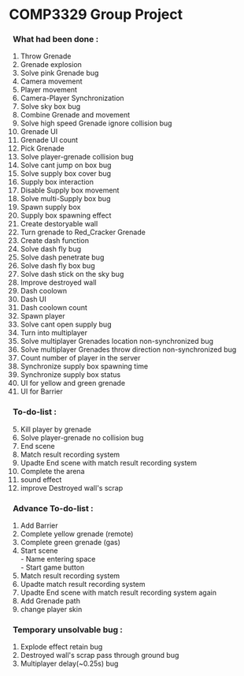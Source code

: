 # COMP3329 Group Project
### &nbsp;&nbsp;What had been done :
1. Throw Grenade 
2. Grenade explosion
3. Solve pink Grenade bug
4. Camera movement
5. Player movement
6. Camera-Player Synchronization
7. Solve sky box bug 
8. Combine Grenade and movement
9. Solve high speed Grenade ignore collision bug
10. Grenade UI
11. Grenade UI count
12. Pick Grenade
13. Solve player-grenade collision bug
14. Solve cant jump on box bug
15. Solve supply box cover bug 
16. Supply box interaction
17. Disable Supply box movement
18. Solve multi-Supply box bug
19. Spawn supply box
20. Supply box spawning effect
21. Create destoryable wall
22. Turn grenade to Red_Cracker Grenade
23. Create dash function
24. Solve dash fly bug
25. Solve dash penetrate bug
26. Solve dash fly box bug
27. Solve dash stick on the sky bug
28. Improve destroyed wall
29. Dash coolown
30. Dash UI
31. Dash coolown count
32. Spawn player
33. Solve cant open supply bug
34. Turn into multiplayer
35. Solve multiplayer Grenades location non-synchronized bug 
36. Solve multiplayer Grenades throw direction non-synchronized bug 
37. Count number of player in the server 
38. Synchronize supply box spawning time
39. Synchronize supply box status
40. UI for yellow and green grenade
41. UI for Barrier
### &nbsp;&nbsp;To-do-list :
5. Kill player by grenade
6. Solve player-grenade no collision bug
7. End scene
9. Match result recording system 
10. Upadte End scene with match result recording system 
11. Complete the arena
12. sound effect
13. improve Destroyed wall's scrap
### &nbsp;&nbsp;Advance To-do-list :
1. Add Barrier
3. Complete yellow grenade (remote)
4. Complete green grenade (gas) 
5. Start scene 
<br /> - Name entering space
<br /> - Start game button
6. Match result recording system 
8. Upadte match result recording system
9. Upadte End scene with match result recording system again 
10. Add Grenade path
11. change player skin
### &nbsp;&nbsp;Temporary unsolvable bug :
1. Explode effect retain bug
2. Destroyed wall's scrap pass through ground bug 
3. Multiplayer delay(~0.25s) bug
